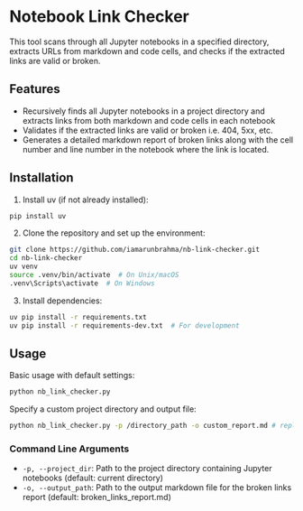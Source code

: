 # Notebook Link Checker

This tool scans through all Jupyter notebooks in a specified directory, extracts URLs from markdown and code cells, and checks if the extracted links are valid or broken.

## Features

- Recursively finds all Jupyter notebooks in a project directory and extracts links from both markdown and code cells in each notebook
- Validates if the extracted links are valid or broken i.e. 404, 5xx, etc.
- Generates a detailed markdown report of broken links along with the cell number and line number in the notebook where the link is located.

## Installation

1. Install uv (if not already installed):
```bash
pip install uv
```

2. Clone the repository and set up the environment:
```bash
git clone https://github.com/iamarunbrahma/nb-link-checker.git
cd nb-link-checker
uv venv
source .venv/bin/activate  # On Unix/macOS
.venv\Scripts\activate  # On Windows
```

3. Install dependencies:
```bash
uv pip install -r requirements.txt
uv pip install -r requirements-dev.txt  # For development
```

## Usage

Basic usage with default settings:
```bash
python nb_link_checker.py
```

Specify a custom project directory and output file:
```bash
python nb_link_checker.py -p /directory_path -o custom_report.md # replace `/directory_path` with your custom path
```


### Command Line Arguments

- `-p, --project_dir`: Path to the project directory containing Jupyter notebooks (default: current directory)
- `-o, --output_path`: Path to the output markdown file for the broken links report (default: broken_links_report.md)

